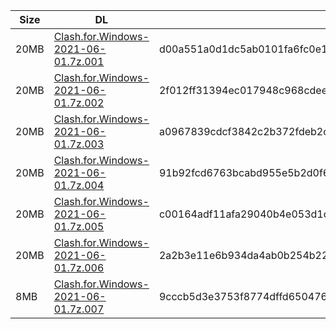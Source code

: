 |    Size   |     DL  | sha512sum |
|  ---  |  ---  |  ---  |
| 20MB | [Clash.for.Windows-2021-06-01.7z.001](https://cdn.jsdelivr.net/gh/appleians/cfw_intel@main/Clash.for.Windows-2021-06-01.7z.001) | d00a551a0d1dc5ab0101fa6fc0e1863f8cd6420308c1aacc295295fd959376daa880202f73e75ca9cfd1ebaeae6ad12d7fe5e4a54ff11caf8a5cc8957a782e8d |
| 20MB | [Clash.for.Windows-2021-06-01.7z.002](https://cdn.jsdelivr.net/gh/appleians/cfw_intel@main/Clash.for.Windows-2021-06-01.7z.002) | 2f012ff31394ec017948c968cdee300621dfc09f107d9ebdedbd115baecba6d7d0d195056e6e25a9cc9c22614fc495e276204e8181ca3ba17d96671aa938ca98 |
| 20MB | [Clash.for.Windows-2021-06-01.7z.003](https://cdn.jsdelivr.net/gh/appleians/cfw_intel@main/Clash.for.Windows-2021-06-01.7z.003) | a0967839cdcf3842c2b372fdeb2cf5de6e483560f4342cb968d4c3cb3569902b42713318d307c730e560747a32aeee73441188a1d5e4b1a5ddb452b82652efbd |
| 20MB | [Clash.for.Windows-2021-06-01.7z.004](https://cdn.jsdelivr.net/gh/appleians/cfw_intel@main/Clash.for.Windows-2021-06-01.7z.004) | 91b92fcd6763bcabd955e5b2d0f6f91bfe7ce038c5d72c1dfc74772faad6e2eb7d06654897474ec03034fff7263867fda935187ab04d8f78eecb091c021e9493 |
| 20MB | [Clash.for.Windows-2021-06-01.7z.005](https://cdn.jsdelivr.net/gh/appleians/cfw_intel@main/Clash.for.Windows-2021-06-01.7z.005) | c00164adf11afa29040b4e053d1c514adfddd25efe040388b2f2f3107ca7ace9f1275dbccab1ab6289cc0f18eec650c7434050448145af96ceb4eb80c723e2fa |
| 20MB | [Clash.for.Windows-2021-06-01.7z.006](https://cdn.jsdelivr.net/gh/appleians/cfw_intel@main/Clash.for.Windows-2021-06-01.7z.006) | 2a2b3e11e6b934da4ab0b254b22d7695bfa332c2ca90b7fc53e629bf7e3d62a30c733304c4fcd68bfb663d89b49a931b71432d46c9680015d9d602d98c7a4e05 |
| 8MB | [Clash.for.Windows-2021-06-01.7z.007](https://cdn.jsdelivr.net/gh/appleians/cfw_intel@main/Clash.for.Windows-2021-06-01.7z.007) | 9cccb5d3e3753f8774dffd650476c44f4e70ab3bc6386ea401c0db51f8f61bee393fb9cd34e2ad161f83f47ce13f8622f95a40cb8bd2045e8316d6f23cc1c66a |
